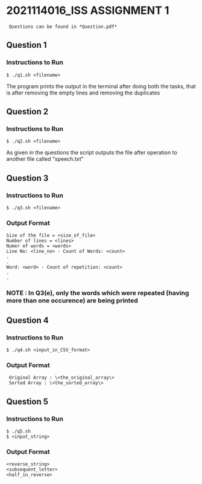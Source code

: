 # 2021114016_ISS ASSIGNMENT 1

     Questions can be found in *Question.pdf*

## Question 1
### Instructions to Run
    $ ./q1.sh <filename>
The program prints the output in the terminal after doing both the tasks, that is after removing the empty lines and removing the duplicates

## Question 2
### Instructions to Run
    $ ./q2.sh <filename>
As given in the questions the script outputs the file after operation to another file called "speech.txt"

## Question 3
### Instructions to Run
    $ ./q3.sh <filename>
### Output Format
    Size of the file = <size_of_file>
    Number of lines = <lines>
    Numer of words = <words>
    Line No: <line_no> - Count of Words: <count>
    .
    .
    Word: <word> - Count of repetition: <count>
    .
    .
### NOTE : In Q3(e), only the words which were repeated (having more than one occurence) are being printed

## Question 4
### Instructions to Run
    $ ./q4.sh <input_in_CSV_format>
### Output Format 
     Original Array : \<the_original_array\> 
     Sorted Array : \<the_sorted_array\>

## Question 5
### Instructions to Run
    $ ./q5.sh
    $ <input_string>
### Output Format
    <reverse_string>
    <subsequent_letter>
    <half_in_reverse>
